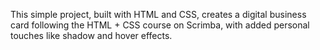 This simple project, built with HTML and CSS, creates a digital business card following the HTML + CSS course on Scrimba, with added personal touches like shadow and hover effects.
